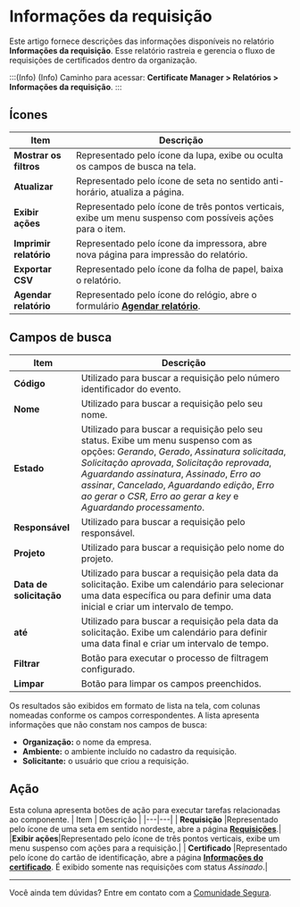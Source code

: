 # Informações da requisição

Este artigo fornece descrições das informações disponíveis no relatório **Informações da requisição**. Esse relatório rastreia e gerencia o fluxo de requisições de certificados dentro da organização. 

:::(Info) (Info)
Caminho para acessar: **Certificate Manager > Relatórios > Informações da requisição**.
:::

## Ícones
| Item | Descrição |
| --- | --- |
|**Mostrar os filtros**|Representado pelo ícone da lupa, exibe ou oculta os campos de busca na tela.|
|**Atualizar**|Representado pelo ícone de seta no sentido anti-horário, atualiza a página.|
|**Exibir ações**|Representado pelo ícone de três pontos verticais, exibe um menu suspenso com possíveis ações para o item.|
|**Imprimir relatório**|Representado pelo ícone da impressora, abre nova página para impressão do relatório.|
|**Exportar CSV**|Representado pelo ícone da folha de papel, baixa o relatório.|
|**Agendar relatório**|Representado pelo ícone do relógio, abre o formulário **[Agendar relatório](/v4/docs/pt/general-information-how-to-issue-download-and-schedule-device-reports)**.|

## Campos de busca
| Item | Descrição |
| --- | --- |
| **Código** |Utilizado para buscar a requisição pelo número identificador do evento.|
| **Nome** |Utilizado para buscar a requisição pelo seu nome.|
| **Estado** |Utilizado para buscar a requisição pelo seu status. Exibe um menu suspenso com as opções: *Gerando*, *Gerado*, *Assinatura solicitada*, *Solicitação aprovada*, *Solicitação reprovada*, *Aguardando assinatura*, *Assinado*, *Erro ao assinar*, *Cancelado*, *Aguardando edição*, *Erro ao gerar o CSR*, *Erro ao gerar a key* e *Aguardando processamento*. 
| **Responsável** |Utilizado para buscar a requisição pelo responsável.
| **Projeto** |Utilizado para buscar a requisição pelo nome do projeto.
| **Data de solicitação** |Utilizado para buscar a requisição pela data da solicitação. Exibe um calendário para selecionar uma data específica ou para definir uma data inicial e criar um intervalo de tempo.
| **até** |Utilizado para buscar a requisição pela data da solicitação. Exibe um calendário para definir uma data final e criar um intervalo de tempo.
|**Filtrar**|Botão para executar o processo de filtragem configurado.|
|**Limpar**|Botão para limpar os campos preenchidos.|

Os resultados são exibidos em formato de lista na tela, com colunas nomeadas conforme os campos correspondentes. A lista apresenta informações que não constam nos campos de busca:
* **Organização:** o nome da empresa.
* **Ambiente:** o ambiente incluído no cadastro da requisição.
* **Solicitante:** o usuário que criou a requisição. 

## Ação
Esta coluna apresenta botões de ação para executar tarefas relacionadas ao componente.
| Item | Descrição |
|---|---|
| **Requisição** |Representado pelo ícone de uma seta em sentido nordeste, abre a página **[Requisições](/v4/docs/pt/certificates-cloud-amazon-requests)**.|
|**Exibir ações**|Representado pelo ícone de três pontos verticais, exibe um menu suspenso com ações para a requisição.|
| **Certificado** |Representado pelo ícone do cartão de identificação, abre a página **[Informações do certificado](/v4/docs/pt/certificate-manager-certificate-information)**. É exibido somente nas requisições com status *Assinado*.|
***
Você ainda tem dúvidas? Entre em contato com a [Comunidade Segura](https://community.Segura.io/).

